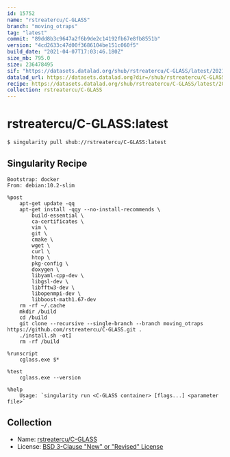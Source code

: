 ```yaml
---
id: 15752
name: "rstreatercu/C-GLASS"
branch: "moving_otraps"
tag: "latest"
commit: "89dd8b3c9647a2f6b9de2c14192fb67e8fb8551b"
version: "4cd2633c47d00f3686104be151c060f5"
build_date: "2021-04-07T17:03:46.180Z"
size_mb: 795.0
size: 236478495
sif: "https://datasets.datalad.org/shub/rstreatercu/C-GLASS/latest/2021-04-07-89dd8b3c-4cd2633c/4cd2633c47d00f3686104be151c060f5.sif"
datalad_url: https://datasets.datalad.org?dir=/shub/rstreatercu/C-GLASS/latest/2021-04-07-89dd8b3c-4cd2633c/
recipe: https://datasets.datalad.org/shub/rstreatercu/C-GLASS/latest/2021-04-07-89dd8b3c-4cd2633c/Singularity
collection: rstreatercu/C-GLASS
---
```


# rstreatercu/C-GLASS:latest

```bash
$ singularity pull shub://rstreatercu/C-GLASS:latest
```

## Singularity Recipe

```singularity
Bootstrap: docker
From: debian:10.2-slim

%post
    apt-get update -qq
    apt-get install -qqy --no-install-recommends \
        build-essential \
        ca-certificates \
        vim \
        git \
        cmake \
        wget \
        curl \
        htop \
        pkg-config \
        doxygen \
        libyaml-cpp-dev \
        libgsl-dev \
        libfftw3-dev \
        libopenmpi-dev \
        libboost-math1.67-dev
    rm -rf ~/.cache
    mkdir /build
    cd /build
    git clone --recursive --single-branch --branch moving_otraps https://github.com/rstreatercu/C-GLASS.git .
    ./install.sh -otI
    rm -rf /build

%runscript
    cglass.exe $*

%test
    cglass.exe --version

%help
    Usage: `singularity run <C-GLASS container> [flags...] <parameter file>`
```

## Collection

 - Name: [rstreatercu/C-GLASS](https://github.com/rstreatercu/C-GLASS)
 - License: [BSD 3-Clause "New" or "Revised" License](https://api.github.com/licenses/bsd-3-clause)

